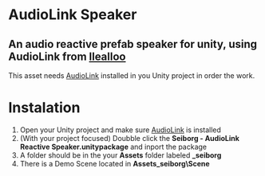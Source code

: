 # AudioLink Speaker
## An audio reactive prefab speaker for unity, using AudioLink from [llealloo](https://github.com/llealloo/vrc-udon-audio-link/tree/master)
This asset needs [AudioLink](https://github.com/llealloo/vrc-udon-audio-link/releases) installed in you Unity project in order the work.

# Instalation
1. Open your Unity project and make sure [AudioLink](https://github.com/llealloo/vrc-udon-audio-link/releases) is installed
2. (With your project focused) Doubble click the **Seiborg - AudioLink Reactive Speaker.unitypackage** and inport the package
3. A folder should be in the your **Assets** folder labeled **_seiborg**
4. There is a Demo Scene located in **Assets\_seiborg\Scene**
